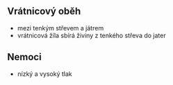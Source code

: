 ## Vrátnicový oběh
- mezi tenkým střevem a játrem
- vrátnicová žíla sbírá živiny z tenkého střeva do jater

## Nemoci
- nízký a vysoký tlak